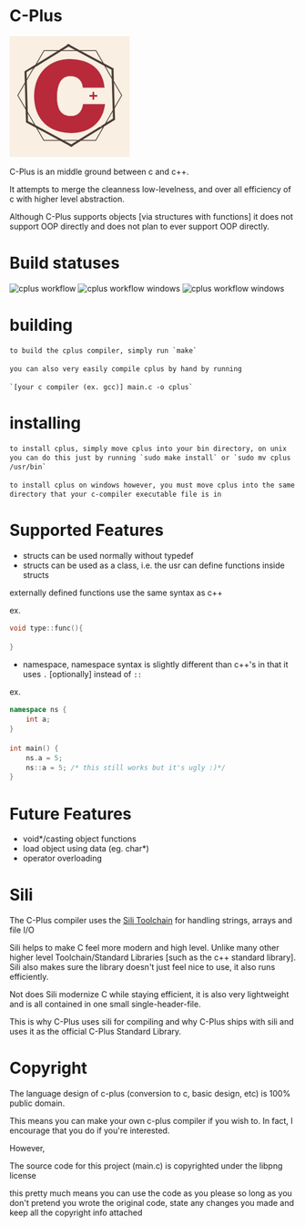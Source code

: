 # C-Plus
![alt text](https://github.com/ColleagueRiley/c-plus/blob/main/logo.png?raw=true)

C-Plus is an middle ground between c and c++. 

It attempts to merge the cleanness low-levelness, and over all efficiency of c with higher level abstraction.

Although C-Plus supports objects [via structures with functions] it does not support OOP directly and does not plan to ever support OOP directly.

# Build statuses
![cplus workflow](https://github.com/ColleagueRiley/c-plus/actions/workflows/linux.yml/badge.svg)
![cplus workflow windows](https://github.com/ColleagueRiley/c-plus/actions/workflows/windows.yml/badge.svg)
![cplus workflow windows](https://github.com/ColleagueRiley/c-plus/actions/workflows/macos.yml/badge.svg)

# building
    to build the cplus compiler, simply run `make`

    you can also very easily compile cplus by hand by running
    
    `[your c compiler (ex. gcc)] main.c -o cplus`

# installing
    to install cplus, simply move cplus into your bin directory, on unix you can do this just by running `sudo make install` or `sudo mv cplus /usr/bin`

    to install cplus on windows however, you must move cplus into the same directory that your c-compiler executable file is in

# Supported Features
- structs can be used normally without typedef
- structs can be used as a class, i.e. the usr can define functions inside structs

externally defined functions use the same syntax as c++

ex.
```cpp
void type::func(){

}
```

- namespace, namespace syntax is slightly different than c++'s in that it uses `.` [optionally] instead of `::`

ex.

```cpp
namespace ns {
    int a;
}

int main() {
    ns.a = 5;
    ns::a = 5; /* this still works but it's ugly :)*/
}
```

# Future Features
- void*/casting object functions
- load object using data (eg. char*)
- operator overloading

# Sili
The C-Plus compiler uses the [Sili Toolchain](https://github.com/EimaMei/Sili-Toolchain) for handling strings, arrays and file I/O

Sili helps to make C feel more modern and high level. Unlike many other higher level Toolchain/Standard Libraries [such as the c++ standard library]. 
Sili also makes sure the library doesn't just feel nice to use, it also runs efficiently.

Not does Sili modernize C while staying efficient, it is also very lightweight and is all contained in one small single-header-file.

This is why C-Plus uses sili for compiling and why C-Plus ships with sili and uses it as the official C-Plus Standard Library.

# Copyright
The language design of c-plus (conversion to c, basic design, etc) is 100% public domain.

This means you can make your own c-plus compiler if you wish to. In fact, I encourage that you do if you're interested. 

However,

The source code for this project (main.c) is copyrighted under the libpng license

this pretty much means you can use the code as you please so long as you don't pretend you wrote the original code, state any changes you made and keep all the copyright info attached